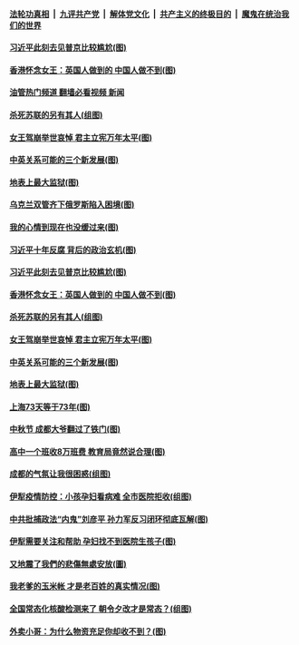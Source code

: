 ####  [法轮功真相](../../../../basic/blob/master/README.md?t=09131031) &nbsp;|&nbsp; [九评共产党](../../../../9ping.md/blob/master/README.md?t=09131031) &nbsp;|&nbsp; [解体党文化](../../../../jtdwh.md/blob/master/README.md?t=09131031)  &nbsp;|&nbsp; [共产主义的终极目的](../../../../gczydzjmd.md/blob/master/README.md?t=09131031) &nbsp;|&nbsp; [魔鬼在统治我们的世界](../../../../mgztzwmdsj.md/blob/master/README.md?t=09131031) 

#### [习近平此刻去见普京比较尴尬(图)](../pages/p4/1016544.md?t=09131031) 

#### [香港怀念女王：英国人做到的 中国人做不到(图)](../pages/p4/1016541.md?t=09131031) 

#### [油管热门频道 翻墙必看视频 新闻](http://45.76.130.85:81/youtube.html?09131031)

#### [杀死苏联的另有其人(组图)](../pages/p4/1016484.md?t=09131031) 

#### [女王驾崩举世哀悼 君主立宪万年太平(图)](../pages/p4/1016470.md?t=09131031) 

#### [中英关系可能的三个新发展(图)](../pages/p4/1016469.md?t=09131031) 

#### [地表上最大监狱(图)](../pages/p4/1016414.md?t=09131031) 

#### [乌克兰双管齐下俄罗斯陷入困境(图)](../pages/p4/1016559.md?t=09131031) 

#### [我的心情到现在也没缓过来(图)](../pages/p4/1016558.md?t=09131031) 

#### [习近平十年反腐 背后的政治玄机(图)](../pages/p4/1016557.md?t=09131031) 

#### [习近平此刻去见普京比较尴尬(图)](../pages/p4/1016544.md?t=09131031) 

#### [香港怀念女王：英国人做到的 中国人做不到(图)](../pages/p4/1016541.md?t=09131031) 

#### [杀死苏联的另有其人(组图)](../pages/p4/1016484.md?t=09131031) 

#### [女王驾崩举世哀悼 君主立宪万年太平(图)](../pages/p4/1016470.md?t=09131031) 

#### [中英关系可能的三个新发展(图)](../pages/p4/1016469.md?t=09131031) 

#### [地表上最大监狱(图)](../pages/p4/1016414.md?t=09131031) 

#### [上海73天等于73年(图)](../pages/p4/1016407.md?t=09131031) 

#### [中秋节 成都大爷翻过了铁门(图)](../pages/p4/1016406.md?t=09131031) 

#### [高中一个班收8万班费 教育局竟然说合理(图)](../pages/p4/1016404.md?t=09131031) 

#### [成都的气氛让我很困惑(组图)](../pages/p4/1016340.md?t=09131031) 

#### [伊犁疫情防控：小孩孕妇看病难 全市医院拒收(组图)](../pages/p4/1016341.md?t=09131031) 

#### [中共批捕政法“内鬼”刘彦平 孙力军反习闭环彻底瓦解(图)](../pages/p4/1016338.md?t=09131031) 

#### [伊犁需要关注和帮助 孕妇找不到医院生孩子(图)](../pages/p4/1016342.md?t=09131031) 

#### [又地震了我們的悲傷無處安放(圖)](../pages/p4/1016337.md?t=09131031) 

#### [我老爹的玉米帐 才是老百姓的真实情况(图)](../pages/p4/1016257.md?t=09131031) 

#### [全国常态化核酸检测来了 朝令夕改才是常态？(组图)](../pages/p4/1016272.md?t=09131031) 

#### [外卖小哥：为什么物资充足你却收不到？(图)](../pages/p4/1016263.md?t=09131031) 

<img src='http://gfw-breaker.win/goodnews/indexes/p4.md' width='0px' height='0px'/>

